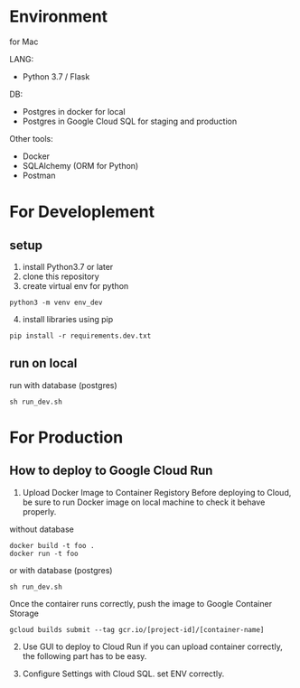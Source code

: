 # Environment
for Mac

LANG: 
- Python 3.7 / Flask

DB:
- Postgres in docker for local
- Postgres in Google Cloud SQL for staging and production

Other tools:
- Docker
- SQLAlchemy (ORM for Python)
- Postman

# For Developlement
## setup

1. install Python3.7 or later
2. clone this repository
3. create virtual env for python
```
python3 -m venv env_dev
```
4. install libraries using pip
```
pip install -r requirements.dev.txt
```

## run on local
run with database (postgres)

```
sh run_dev.sh
```


# For Production

## How to deploy to Google Cloud Run

1. Upload Docker Image to Container Registory
Before deploying to Cloud, be sure to run Docker image on local machine to check it behave properly.

without database
```
docker build -t foo .
docker run -t foo
```

or with database (postgres)

```
sh run_dev.sh
```

Once the contairer runs correctly, push the image to Google Container Storage

```
gcloud builds submit --tag gcr.io/[project-id]/[container-name]
```

2. Use GUI to deploy to Cloud Run
if you can upload container correctly, the following part has to be easy.

3. Configure Settings with Cloud SQL. set ENV correctly.
